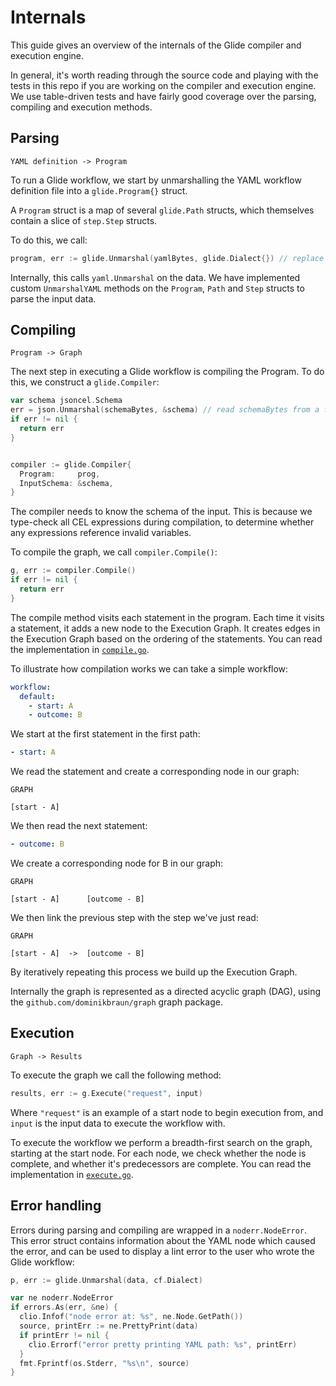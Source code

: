 # Internals

This guide gives an overview of the internals of the Glide compiler and execution engine.

In general, it's worth reading through the source code and playing with the tests in this repo if you are working on the compiler and execution engine. We use table-driven tests and have fairly good coverage over the parsing, compiling and execution methods.

## Parsing

```
YAML definition -> Program
```

To run a Glide workflow, we start by unmarshalling the YAML workflow definition file into a `glide.Program{}` struct.

A `Program` struct is a map of several `glide.Path` structs, which themselves contain a slice of `step.Step` structs.

To do this, we call:

```go
program, err := glide.Unmarshal(yamlBytes, glide.Dialect{}) // replace with the glide dialect you're using
```

Internally, this calls `yaml.Unmarshal` on the data. We have implemented custom `UnmarshalYAML` methods on the `Program`, `Path` and `Step` structs to parse the input data.

## Compiling

```
Program -> Graph
```

The next step in executing a Glide workflow is compiling the Program. To do this, we construct a `glide.Compiler`:

```go
var schema jsoncel.Schema
err = json.Unmarshal(schemaBytes, &schema) // read schemaBytes from a file, etc
if err != nil {
  return err
}


compiler := glide.Compiler{
  Program:     prog,
  InputSchema: &schema,
}
```

The compiler needs to know the schema of the input. This is because we type-check all CEL expressions during compilation, to determine whether any expressions reference invalid variables.

To compile the graph, we call `compiler.Compile()`:

```go
g, err := compiler.Compile()
if err != nil {
  return err
}
```

The compile method visits each statement in the program. Each time it visits a statement, it adds a new node to the Execution Graph. It creates edges in the Execution Graph based on the ordering of the statements. You can read the implementation in [`compile.go`](/compile.go).

To illustrate how compilation works we can take a simple workflow:

```yaml
workflow:
  default:
    - start: A
    - outcome: B
```

We start at the first statement in the first path:

```yaml
- start: A
```

We read the statement and create a corresponding node in our graph:

```
GRAPH

[start - A]

```

We then read the next statement:

```yaml
- outcome: B
```

We create a corresponding node for B in our graph:

```
GRAPH

[start - A]      [outcome - B]
```

We then link the previous step with the step we've just read:

```
GRAPH

[start - A]  ->  [outcome - B]
```

By iteratively repeating this process we build up the Execution Graph.

Internally the graph is represented as a directed acyclic graph (DAG), using the `github.com/dominikbraun/graph` graph package.

## Execution

```
Graph -> Results
```

To execute the graph we call the following method:

```go
results, err := g.Execute("request", input)
```

Where `"request"` is an example of a start node to begin execution from, and `input` is the input data to execute the workflow with.

To execute the workflow we perform a breadth-first search on the graph, starting at the start node. For each node, we check whether the node is complete, and whether it's predecessors are complete. You can read the implementation in [`execute.go`](/execute.go).

## Error handling

Errors during parsing and compiling are wrapped in a `noderr.NodeError`. This error struct contains information about the YAML node which caused the error, and can be used to display a lint error to the user who wrote the Glide workflow:

```go
p, err := glide.Unmarshal(data, cf.Dialect)

var ne noderr.NodeError
if errors.As(err, &ne) {
  clio.Infof("node error at: %s", ne.Node.GetPath())
  source, printErr := ne.PrettyPrint(data)
  if printErr != nil {
    clio.Errorf("error pretty printing YAML path: %s", printErr)
  }
  fmt.Fprintf(os.Stderr, "%s\n", source)
}
```

